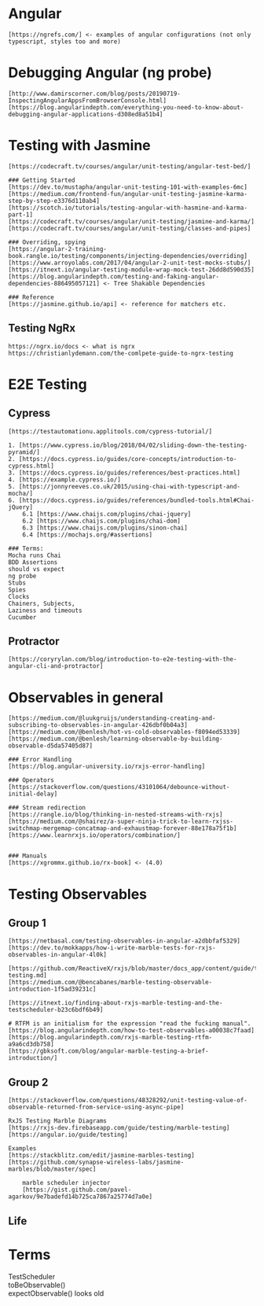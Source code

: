 
# Angular
    [https://ngrefs.com/] <- examples of angular configurations (not only typescript, styles too and more)

# Debugging Angular (ng probe)

    [http://www.damirscorner.com/blog/posts/20190719-InspectingAngularAppsFromBrowserConsole.html]
    [https://blog.angularindepth.com/everything-you-need-to-know-about-debugging-angular-applications-d308ed8a51b4]


# Testing with Jasmine
    [https://codecraft.tv/courses/angular/unit-testing/angular-test-bed/]

    ### Getting Started
    [https://dev.to/mustapha/angular-unit-testing-101-with-examples-6mc]
    [https://medium.com/frontend-fun/angular-unit-testing-jasmine-karma-step-by-step-e3376d110ab4]
    [https://scotch.io/tutorials/testing-angular-with-hasmine-and-karma-part-1]
    [https://codecraft.tv/courses/angular/unit-testing/jasmine-and-karma/]
    [https://codecraft.tv/courses/angular/unit-testing/classes-and-pipes]

    ### Overriding, spying
    [https://angular-2-training-book.rangle.io/testing/components/injecting-dependencies/overriding]
    [https://www.arroyolabs.com/2017/04/angular-2-unit-test-mocks-stubs/]
    [https://itnext.io/angular-testing-module-wrap-mock-test-26dd8d590d35]
    [https://blog.angularindepth.com/testing-and-faking-angular-dependencies-886495057121] <- Tree Shakable Dependencies
    
    ### Reference
    [https://jasmine.github.io/api] <- reference for matchers etc.

## Testing NgRx

    https://ngrx.io/docs <- what is ngrx
    https://christianlydemann.com/the-comlpete-guide-to-ngrx-testing


# E2E Testing

## Cypress
    [https://testautomationu.applitools.com/cypress-tutorial/]

    1. [https://www.cypress.io/blog/2018/04/02/sliding-down-the-testing-pyramid/]
    2. [https://docs.cypress.io/guides/core-concepts/introduction-to-cypress.html]
    3. [https://docs.cypress.io/guides/references/best-practices.html]
    4. [https://example.cypress.io/]
    5. [https://jonnyreeves.co.uk/2015/using-chai-with-typescript-and-mocha/]
    6. [https://docs.cypress.io/guides/references/bundled-tools.html#Chai-jQuery]
        6.1 [https://www.chaijs.com/plugins/chai-jquery]
        6.2 [https://www.chaijs.com/plugins/chai-dom]
        6.3 [https://www.chaijs.com/plugins/sinon-chai]
        6.4 [https://mochajs.org/#assertions]

    ### Terms:  
    Mocha runs Chai
    BDD Assertions
    should vs expect
    ng probe
    Stubs  
    Spies  
    Clocks  
    Chainers, Subjects, 
    Laziness and timeouts
    Cucumber


## Protractor

    [https://coryrylan.com/blog/introduction-to-e2e-testing-with-the-angular-cli-and-protractor]

# Observables in general

    [https://medium.com/@luukgruijs/understanding-creating-and-subscribing-to-observables-in-angular-426dbf0b04a3]
    [https://medium.com/@benlesh/hot-vs-cold-observables-f8094ed53339]
    [https://medium.com/@benlesh/learning-observable-by-building-observable-d5da57405d87]

    ### Error Handling
    [https://blog.angular-university.io/rxjs-error-handling]

    ### Operators
    [https://stackoverflow.com/questions/43101064/debounce-without-initial-delay]

    ### Stream redirection
    [https://rangle.io/blog/thinking-in-nested-streams-with-rxjs]
    [https://medium.com/@shairez/a-super-ninja-trick-to-learn-rxjss-switchmap-mergemap-concatmap-and-exhaustmap-forever-88e178a75f1b]
    [https://www.learnrxjs.io/operators/combination/]


    ### Manuals
    [https://xgrommx.github.io/rx-book] <- (4.0)

# Testing Observables
## Group 1
    [https://netbasal.com/testing-observables-in-angular-a2dbbfaf5329]
    [https://dev.to/mokkapps/how-i-write-marble-tests-for-rxjs-observables-in-angular-4l0k]

    [https://github.com/ReactiveX/rxjs/blob/master/docs_app/content/guide/testing/marble-testing.md]
    [https://medium.com/@bencabanes/marble-testing-observable-introduction-1f5ad39231c]

    [https://itnext.io/finding-about-rxjs-marble-testing-and-the-testscheduler-b23c6bdf6b49]

    # RTFM is an initialism for the expression "read the fucking manual".
    [https://blog.angularindepth.com/how-to-test-observables-a00038c7faad]
    [https://blog.angularindepth.com/rxjs-marble-testing-rtfm-a9a6cd3db758]
    [https://gbksoft.com/blog/angular-marble-testing-a-brief-introduction/]

## Group 2

    [https://stackoverflow.com/questions/48328292/unit-testing-value-of-observable-returned-from-service-using-async-pipe]

    RxJS Testing Marble Diagrams
    [https://rxjs-dev.firebaseapp.com/guide/testing/marble-testing]
    [https://angular.io/guide/testing]

    Examples
    [https://stackblitz.com/edit/jasmine-marbles-testing]
    [https://github.com/synapse-wireless-labs/jasmine-marbles/blob/master/spec]

        marble scheduler injector
        [https://gist.github.com/pavel-agarkov/9e7badefd14b725ca7867a25774d7a0e]

## Life



# Terms

TestScheduler  
toBeObservable()  
expectObservable() looks old